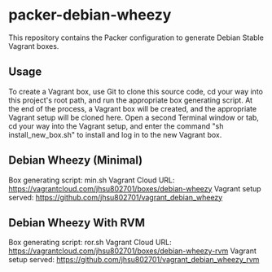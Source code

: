 packer-debian-wheezy
====================

This repository contains the Packer configuration to generate Debian Stable Vagrant boxes.

Usage
-----
To create a Vagrant box, use Git to clone this source code, cd your way into this project's root path, and run the 
appropriate box generating script.  At the end of the process, a Vagrant box will be created, and the appropriate 
Vagrant setup will be cloned here.  Open a second Terminal window or tab, cd your way into the Vagrant setup, and 
enter the command "sh install_new_box.sh" to install and log in to the new Vagrant box.

Debian Wheezy (Minimal)
-----------------------
Box generating script: min.sh
Vagrant Cloud URL: https://vagrantcloud.com/jhsu802701/boxes/debian-wheezy
Vagrant setup served: https://github.com/jhsu802701/vagrant_debian_wheezy

Debian Wheezy With RVM
----------------------
Box generating script: ror.sh
Vagrant Cloud URL: https://vagrantcloud.com/jhsu802701/boxes/debian-wheezy-rvm
Vagrant setup served: https://github.com/jhsu802701/vagrant_debian_wheezy_rvm
